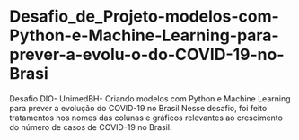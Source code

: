 # Desafio_de_Projeto-modelos-com-Python-e-Machine-Learning-para-prever-a-evolu-o-do-COVID-19-no-Brasi
Desafio DIO- UnimedBH-  Criando modelos com Python e Machine Learning para prever a evolução do COVID-19 no Brasil
Nesse desafio, foi feito tratamentos nos nomes das colunas e gráficos relevantes ao crescimento do número de casos de COVID-19 no Brasil.
